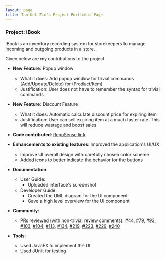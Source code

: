 ```yaml
---
layout: page
title: Tan Kel Zin's Project Portfolio Page
---
```


### Project: iBook

IBook is an inventory recording system for storekeepers to manage incoming and outgoing products in a store.

Given below are my contributions to the project.

* **New Feature**: Popup window
  * What it does: Add popup window for trivial commands (Add/Update/Delete) for (Product/Item)
  * Justification: User does not have to remember the syntax for trivial commands

* **New Feature**: Discount Feature
  * What it does: Automatic calculate discount price for expiring item
  * Justification: User can sell expiring item at a much faster rate. This will reduce wastage and boost sales

* **Code contributed**: [RepoSense link](https://nus-cs2103-ay2122s2.github.io/tp-dashboard/?search=mechfrog88&breakdown=true)

* **Enhancements to existing features**: Improved the application's UI/UX
  * Improve UI overall design with carefully chosen color scheme
  * Added icons to better indicate the behavior for the buttons

* **Documentation**:
  * User Guide:
    * Uploaded interface's screenshot
  * Developer Guide:
    * Created the UML diagram for the UI component
    * Gave a high level overview for the UI component 

* **Community**:
  * PRs reviewed (with non-trivial review comments): [\#44](), [\#79](), [\#93](), [\#103](), [\#104](), [\#113](), [\#134](), [\#219](), [\#223](), [\#229](), [\#240]()

* **Tools**:
  * Used JavaFX to implement the UI
  * Used JUnit for testing

